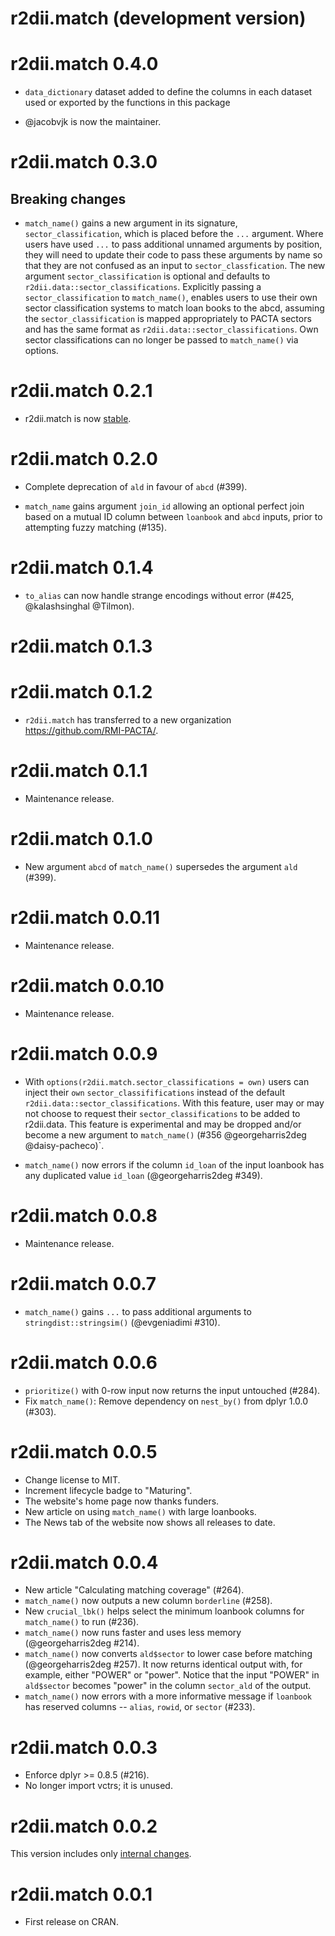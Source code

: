 # r2dii.match (development version)

# r2dii.match 0.4.0

* `data_dictionary` dataset added to define the columns in each dataset used or exported by the functions in this package

* @jacobvjk is now the maintainer.

# r2dii.match 0.3.0

## Breaking changes

* `match_name()` gains a new argument in its signature, `sector_classification`, which is placed before the `...` argument. Where users have used `...` to pass additional unnamed arguments by position, they will need to update their code to pass these arguments by name so that they are not confused as an input to `sector_classfication`. The new argument `sector_classification` is optional and defaults to `r2dii.data::sector_classifications`. Explicitly passing a `sector_classification` to `match_name()`, enables users to use their own sector classification systems to match loan books to the abcd, assuming the `sector_classification` is mapped appropriately to PACTA sectors and has the same format as `r2dii.data::sector_classifications`. Own sector classifications can no longer be passed to `match_name()` via options.

# r2dii.match 0.2.1

* r2dii.match is now [stable](https://lifecycle.r-lib.org/articles/stages.html).

# r2dii.match 0.2.0

* Complete deprecation of `ald` in favour of `abcd` (#399).

* `match_name` gains argument `join_id` allowing an optional perfect join based on a mutual ID column between `loanbook` and `abcd` inputs, prior to attempting fuzzy matching (#135).

# r2dii.match 0.1.4

* `to_alias` can now handle strange encodings without error (#425, @kalashsinghal @Tilmon).

# r2dii.match 0.1.3

# r2dii.match 0.1.2

* `r2dii.match` has transferred to a new organization 
https://github.com/RMI-PACTA/. 

# r2dii.match 0.1.1

* Maintenance release. 

# r2dii.match 0.1.0

* New argument `abcd` of `match_name()` supersedes the argument `ald` (#399). 

# r2dii.match 0.0.11

* Maintenance release.

# r2dii.match 0.0.10

* Maintenance release.

# r2dii.match 0.0.9

* With `options(r2dii.match.sector_classifications = own)` users can inject
  their `own` `sector_classififications` instead of the default
  `r2dii.data::sector_classifications`. With this feature, user may or may not
  choose to request their `sector_classifications` to be added to r2dii.data. 
  This feature is experimental and may be dropped and/or become a new argument
  to `match_name()` (#356 @georgeharris2deg @daisy-pacheco)`.

* `match_name()` now errors if the column `id_loan` of the input loanbook has
  any duplicated value `id_loan` (@georgeharris2deg #349).

# r2dii.match 0.0.8

* Maintenance release.

# r2dii.match 0.0.7

* `match_name()` gains `...` to pass additional arguments to
  `stringdist::stringsim()` (@evgeniadimi #310).

# r2dii.match 0.0.6

* `prioritize()` with 0-row input now returns the input untouched (#284).
* Fix `match_name()`: Remove dependency on `nest_by()` from dplyr 1.0.0 (#303).

# r2dii.match 0.0.5

* Change license to MIT.
* Increment lifecycle badge to "Maturing".
* The website's home page now thanks funders.
* New article on using `match_name()` with large loanbooks.
* The News tab of the website now shows all releases to date.

# r2dii.match 0.0.4

* New article "Calculating matching coverage" (#264).
* `match_name()` now outputs a new column `borderline` (#258).
* New `crucial_lbk()` helps select the minimum loanbook columns for
  `match_name()` to run (#236).
* `match_name()` now runs faster and uses less memory (@georgeharris2deg #214).
* `match_name()` now converts `ald$sector` to lower case before matching
  (@georgeharris2deg #257). It now returns identical output with, for example, 
  either "POWER" or "power". Notice that the input "POWER" in `ald$sector`
  becomes "power" in the column `sector_ald` of the output.
* `match_name()` now errors with a more informative message if `loanbook` has
  reserved columns -- `alias`, `rowid`, or `sector` (#233).

# r2dii.match 0.0.3

* Enforce dplyr >= 0.8.5 (#216).
* No longer import vctrs; it is unused.

# r2dii.match 0.0.2

This version includes only [internal changes](https://github.com/RMI-PACTA/r2dii.match/releases/tag/v0.0.2). 

# r2dii.match 0.0.1

* First release on CRAN.
